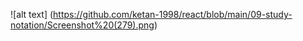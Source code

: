 ![alt text] (https://github.com/ketan-1998/react/blob/main/09-study-notation/Screenshot%20(279).png)
